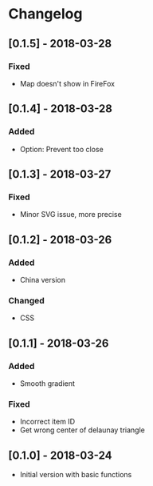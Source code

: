 # Changelog
## [0.1.5] - 2018-03-28
### Fixed
- Map doesn't show in FireFox

## [0.1.4] - 2018-03-28
### Added
- Option: Prevent too close

## [0.1.3] - 2018-03-27
### Fixed
- Minor SVG issue, more precise

## [0.1.2] - 2018-03-26
### Added
- China version

### Changed
- CSS

## [0.1.1] - 2018-03-26
### Added
- Smooth gradient

### Fixed
- Incorrect item ID
- Get wrong center of delaunay triangle

## [0.1.0] - 2018-03-24
- Initial version with basic functions
